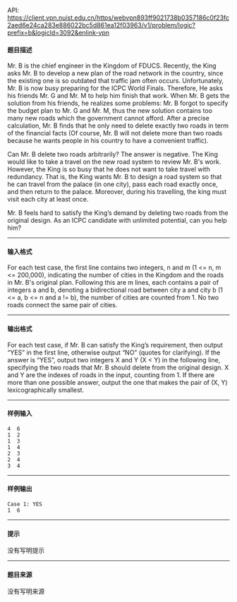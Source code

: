 API: https://client.vpn.nuist.edu.cn/https/webvpn893ff9021738b0357186c0f23fc2aed6e24ca283e886022bc5d861ea12f03963/v1/problem/logic?prefix=b&logicId=3092&enlink-vpn

#### 题目描述

Mr. B is the chief engineer in the Kingdom of FDUCS. Recently, the King asks Mr. B to develop a new plan of the road network in the country, since the existing one is so outdated that traffic jam often occurs. Unfortunately, Mr. B is now busy preparing for the ICPC World Finals. Therefore, He asks his friends Mr. G and Mr. M to help him finish that work. When Mr. B gets the solution from his friends, he realizes some problems: Mr. B forgot to specify the budget plan to Mr. G and Mr. M, thus the new solution contains too many new roads which the government cannot afford. After a precise calculation, Mr. B finds that he only need to delete exactly two roads in term of the financial facts (Of course, Mr. B will not delete more than two roads because he wants people in his country to have a convenient traffic).

Can Mr. B delete two roads arbitrarily? The answer is negative. The King would like to take a travel on the new road system to review Mr. B's work. However, the King is so busy that he does not want to take travel with redundancy. That is, the King wants Mr. B to design a road system so that he can travel from the palace (in one city), pass each road exactly once, and then return to the palace. Moreover, during his travelling, the king must visit each city at least once.

Mr. B feels hard to satisfy the King’s demand by deleting two roads from the original design. As an ICPC candidate with unlimited potential, can you help him?

---

#### 输入格式

For each test case, the first line contains two integers, n and m (1 <= n, m <= 200,000), indicating the number of cities in the Kingdom and the roads in Mr. B's original plan. Following this are m lines, each contains a pair of integers a and b, denoting a bidirectional road between city a and city b (1 <= a, b <= n and a != b), the number of cities are counted from 1. No two roads connect the same pair of cities.

---

#### 输出格式

For each test case, if Mr. B can satisfy the King’s requirement, then output “YES” in the first line, otherwise output “NO” (quotes for clarifying). If the answer is “YES”, output two integers X and Y (X < Y) in the following line, specifying the two roads that Mr. B should delete from the original design. X and Y are the indexes of roads in the input, counting from 1. If there are more than one possible answer, output the one that makes the pair of (X, Y) lexicographically smallest.

---

#### 样例输入
```
4  6
1  2
1  3
1  4
2  3
2  4
3  4

```

---

#### 样例输出
```
Case 1: YES 
1  6

```

---

#### 提示

没有写明提示

---

#### 题目来源

没有写明来源